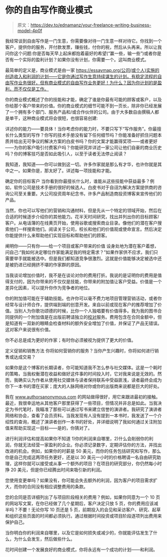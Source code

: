 # 你的自由写作商业模式

> 原文：<https://dev.to/ednamanz/your-freelance-writing-business-model-4p0f>

我经常谈到自由写作是一门生意，你需要像对待一门生意一样对待它。你找到一个客户，提供你的服务，开付款发票，赚些钱，付你的税，然后从头再来。所以让我问你这个问题:你是否每天早上起床都抱着最好的希望(“赢一些，输一些”)或者你是否有一个实际的盈利计划？如果你没有计划，你需要一个。这叫商业模式。

最简单的定义是，商业模式是由一家 https://essaymap.org/公司(或个人)实施的创造收入和利润的计划——它是你通过写作生意持续谋生的计划。有稳定流程的自由写作业务很好，但有商业模式的自由写作业务更好！为什么？因为你计划的是盈利，而不仅仅是工作。

你的商业模式概述了你的技能和才能，确定了谁是你最有可能的顾客或客户，以及你给那个客户带来的价值。你的商业模式的细节可能不到一页长，除非你已经发展了一个拥有多个部门、服务产品和/或合作伙伴的公司。由于大多数自由撰稿人都是单干，这种商业模式将会很短，也很容易创建:

详述你的能力——要具体！当你考虑你的能力时，不要只写下“写作服务”。你最擅长什么类型的写作？你写的技术手册没有留下任何细节吗？你能准备好抓住问题本质并给出无可争议的解决方案的白皮书吗？你的文案才能赢得奖项——或者更好——为你的客户吸引付费客户吗？你能研究并详述一家公司让他们自豪的商业历史吗？你的博客技巧是否如此吸引人，以至于读者无法停止阅读？

我知道，我知道——你可以做到这一切。许多作家就是那么有才华，也许你就是其中之一。如果你是，那太好了。详述每一项技能和才能。

确定你的目标客户
当你看到你最擅长什么时，谁能从这些技能中获益最多？例如，软件公司是技术手册的很好的候选人。白皮书对于自诩为解决方案提供商的咨询公司至关重要。大公司投资周年纪念书，许多产品制造商投资博客来宣传他们的产品。

当然，你也可以写他们的营销和沟通材料，但是先从一个特定的领域开始，然后在合适的时候逐步介绍你的其他能力。花半天时间研究，找出并列出你的目标顾客/客户。从电话簿的在线黄页开始，使用谷歌或搜索商业目录。像他们的潜在客户搜索他们一样搜索他们。阅读关于公司，校长和他们的价值观或使命宣言。然后决定你能提供什么来帮助他们实现目标和帮助他们的顾客。

阐明你——只有你——给一个项目或客户带来的价值
设身处地为潜在客户着想，问自己:“我如何决定哪位作家能满足我的特定需求？”如果作家供不应求，我们只需要举手就能被选中。但是我们都知道竞争很激烈。这就是价值能够决定被选中还是被扔进已经拥挤不堪的作家群的原因。

当我谈论增加价值时，我不是在谈论对你的费用打折。我说的是证明你的费用是值得支付的，因为你带来的不仅仅是技能，你带来的附加值让客户受益。价值是一个差异化因素，可以提升你作为竞争者的地位。

你的附加值可能在于辅助技能。也许你可以毫不费力地项目管理营销活动，或者你经常与设计师合作，提供端到端的创意开发。来自以前或现在客户的推荐增加了价值。当别人为你歌功颂德的时候，比你一个人独唱要有价值得多。我为我的图书合同提供的一个附加值是在出版前聘请独立的[校对](https://en.wikipedia.org/wiki/Proofreading)服务。费用包含在合同金额中，但是知道有一双新的眼睛会检查材料的额外安全增加了价值，并保证了产品无错误。这对客户来说很有价值。

你不必总是成为更好的作家；有时你必须被视为提供了更大的价值。

定义促销和销售方法
你将如何营销你的服务？当你产生兴趣时，你将如何进行销售或达成交易？

如果你是这个博客的长期读者，你可能知道我不怎么参与社交媒体。这是一个耗时的策略，当我权衡潜在收益和做好这件事的时间投入时，它对我来说是无效的。然而，我确实认为作者从使用社交媒体与读者保持联系中受益匪浅，读者最终会成为你下一本书的潜在买家；庞大的人脉网络对你或你的出版商来说都是巨大的好处。

我在 www.authorsanonymous.com 的网站做得很好，用它来跟进最初的接触。最近，我很幸运地从其他客户那里获得了一些项目，但情况并非总是如此。当我决定为书代笔时，我瞄准了那些可以通过写书来建立信誉的演讲者。我研究了演讲者网络和协会，查看了会员资料。当我发现有人没有提到一本书时，我发送了一个介绍性的查询，概述了演讲者创作一本书的好处，并详细说明了我如何通过关注附加值来帮助实现这一目标——是的，你猜对了。

进行利润评估和提高如果你不知道 1)你的利润来自哪里，2)什么会削弱你的利润，你就无法经营一家盈利的企业。你必须记录数字，定期评估你的方法，并找出改进的机会。例如，如果你的时薪是 50 美元，而你的任务包括研究和写作，那么你是自己完成这两项任务更好，还是以 30 美元一小时的价格聘请一名自由研究助理，这样你就可以接受或从事一个额外的项目？在项目的研究部分，你仍然每小时挣 20 美元，但是你已经腾出时间来吸引新的利润。

您使用变更单吗？如果没有，你可能会失去额外的利润，因为客户的项目需求扩大，而你的合同没有相应调整费用的条款。

您的合同是否详细列出了与项目阶段相关的费用？例如，如果你同意为一个 10 页的网站写文案，在你已经做了几个星期后，客户决定只放 5 页，你的费用应该减半吗？不要！无论你写 10 页还是 5 页，前期投入的会见和采访客户、研究、起草和组织这些页面的时间都必须执行。通过根据时间投资或项目阶段逐项列出费用来保护自己。

当你明白你的利润来自哪里，以及它是如何损失或减少的，你就能评估发生了什么，为什么会发生，然后做些什么。

花时间创建一个发展良好的商业模式，你将永远有一个成功的计划——和利润。